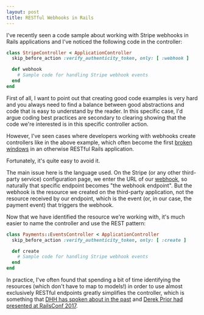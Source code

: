 ```yaml
---
layout: post
title: RESTful Webhooks in Rails
---
```

I've recently seen a code sample about working with Stripe webhooks in Rails
applications and I've noticed the following code in the controller:

```ruby
class StripeController < ApplicationController
  skip_before_action :verify_authenticity_token, only: [ :webhook ]

  def webhook
    # Sample code for handling Stripe webhook events
  end
end
```

First of all, I want to point out that creating good code examples is very hard
and you always need to find a balance between good abstractions and code that is
easy to understand by the reader. In this specific case, I'd argue coding best
practices are secondary to clearing showing that the code we're interested is
in this specific controller action.

However, I've seen cases where developers working with webhooks create controllers
like in the above example, which often become the first [broken windows](https://en.wikipedia.org/wiki/Broken_windows_theory)
in an otherwise RESTful Rails application.

Fortunately, it's quite easy to avoid it.

The main issue here is the language used. On the Stripe (or any other third-party service)
configuration page, we enter the URL of our [webhook](https://en.wikipedia.org/wiki/Webhook),
so naturally that specific endpoint becomes "the webhook endpoint". But the webhook is the
resource we created on the third-party application, not the resource received by our endpoint,
which is the event (or, in our case, the payment event) that triggers the webhook.

Now that we have identified the resource we're working with, it's much easier to name
the controller and use the REST pattern:

```ruby
class Payments::EventsController < ApplicationController
  skip_before_action :verify_authenticity_token, only: [ :create ]

  def create
    # Sample code for handling Stripe webhook events
  end
end
```

In practice, I've often found that spending a bit of time identifying the resources
(which don't have to map to models!) in order to use almost exclusively RESTful
endpoints greatly simplifies the controller, which is something that [DHH has spoken
about in the past](https://fullstackradio.com/32) and
[Derek Prior had presented at RailsConf 2017](https://www.youtube.com/watch?v=HctYHe-YjnE).

